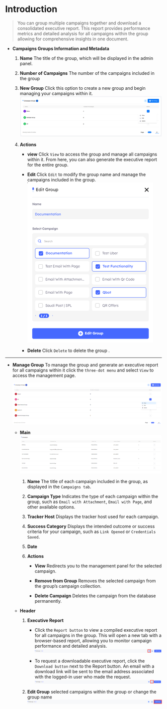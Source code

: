 # Introduction
> You can group multiple campaigns together and download a consolidated executive report. This report provides performance metrics and detailed analysis for all campaigns within the group allowing for comprehensive insights in one document.

- **Campaigns Groups Information and Metadata**

    1. **Name** The title of the group, which will be displayed in the admin panel.
    2. **Number of Campaigns** The number of the campaigns included in the group
    3. **New Group** Click this option to create a new group and begin managing your campaigns within it.
        ![Do-Phish Campaigns Group New Add Module!](../../assets/do/groups/add_delete_group.png "Do-Phish Campaigns Group New Add Module")
        
    4. **Actions**

        - **view** Click `View` to access the group and manage all campaigns within it. From here, you can also generate the executive report for the entire group.

        - **Edit** Click `Edit` to modify the group name and manage the campaigns included in the group.
        ![Do-Phish Campaigns Group Edit Module!](../../assets/do/groups/edit.png "Do-Phish Campaigns Group Edit Module")

        - **Delete** Click `Delete` to delete the group .

***

- **Manage Group** To manage the group and generate an executive report for all campaigns within it click  the `three-dot menu` and select `View` to access the management page.

    ![Do-Phish Manage Campaigns Group !](../../assets/do/groups/manage.png "Do-Phish Manage Campaigns Group")

    - **Main**
        ![Do-Phish Main Campaigns Group !](../../assets/do/groups/main.png "Do-Phish Main Campaigns Group")

        1. **Name** The title of each campaign included in the group, as displayed in the `Campaigns tab`.

        2. **Campaign Type** Indicates the type of each campaign within the group, such as `Email with Attachment`, `Email with Page`, and other available options.

        3. **Tracker Host** Displays the tracker host used for each campaign.

        4. **Success Category** Displays the intended outcome or success criteria for your campaign, such as `Link Opened` or `Credentials Saved`.

        5. **Date**

        6. **Actions**
            
            - **View** Redirects you to the management panel for the selected campaign.

            - **Remove from Group** Removes the selected campaign from the group’s campaign collection.

            - **Delete Campaign** Deletes the campaign from the database permanently.
    - **Header**

        1. **Executive Report**
            
            - Click the `Report button` to view a compiled executive report for all campaigns in the group. This will open a new tab with a browser-based report, allowing you to monitor campaign performance and detailed analysis.
            ![Do-Phish Report button !](../../assets/do/groups/header1.png "Do-Phish Report button")
            
            - To request a downloadable executive report, click the `Download button` next to the Report button. An email with a download link will be sent to the email address associated with the logged-in user who made the request.
            ![Do-Phish downloadable Report button !](../../assets/do/groups/header2.png "Do-Phish downloadable Report button")

        2. **Edit Group** selected campaigns within the group or change the group name
        ![Do-Phish Edit button !](../../assets/do/groups/header3.png "Do-Phish Edit button")
        
